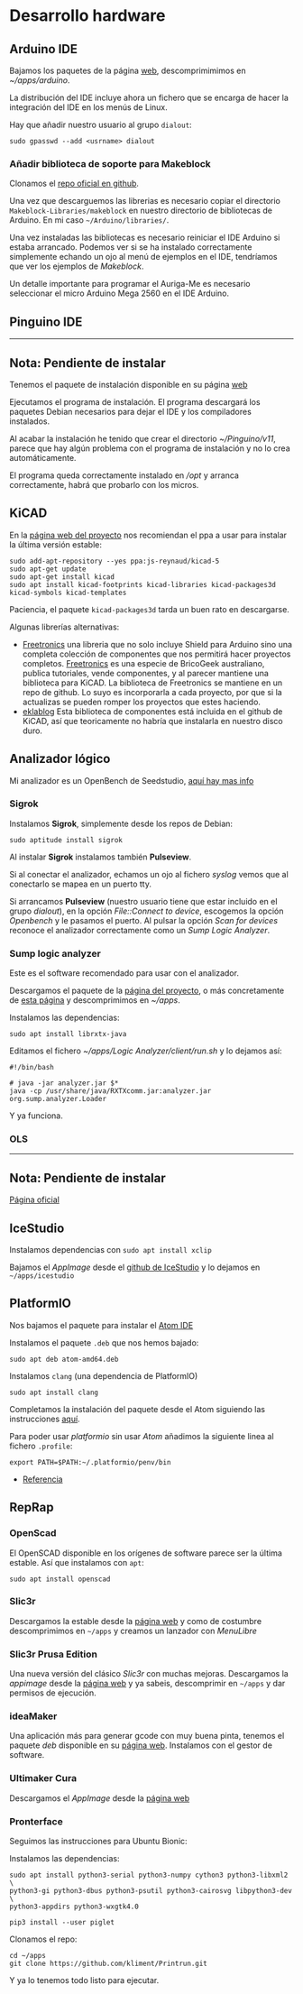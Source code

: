 # Desarrollo hardware

## Arduino IDE

Bajamos los paquetes de la página [web](https://www.arduino.cc),
descomprimimimos en _~/apps/arduino_.

La distribución del IDE incluye ahora un fichero que se encarga de
hacer la integración del IDE en los menús de Linux.

Hay que añadir nuestro usuario al grupo `dialout`:

~~~~
sudo gpasswd --add <usrname> dialout
~~~~

### Añadir biblioteca de soporte para Makeblock

Clonamos el
[repo oficial en github](https://github.com/Makeblock-official/Makeblock-Libraries).

Una vez que descarguemos las librerias es necesario copiar el
directorio `Makeblock-Libraries/makeblock` en nuestro directorio de
bibliotecas de Arduino. En mi caso `~/Arduino/libraries/`.

Una vez instaladas las bibliotecas es necesario reiniciar el IDE
Arduino si estaba arrancado. Podemos ver si se ha instalado
correctamente simplemente echando un ojo al menú de ejemplos en el
IDE, tendríamos que ver los ejemplos de _Makeblock_.

Un detalle importante para programar el Auriga-Me es necesario
seleccionar el micro Arduino Mega 2560 en el IDE Arduino.


## Pinguino IDE

-------------------------------------------------------------------------------
__Nota__: Pendiente de instalar
-------------------------------------------------------------------------------

Tenemos el paquete de instalación disponible en su página
[web](http://pinguino.cc/download.php)

Ejecutamos el programa de instalación. El programa descargará los
paquetes Debian necesarios para dejar el IDE y los compiladores
instalados.

Al acabar la instalación he tenido que crear el directorio
_~/Pinguino/v11_, parece que hay algún problema con el programa de
instalación y no lo crea automáticamente.

El programa queda correctamente instalado en _/opt_ y arranca
correctamente, habrá que probarlo con los micros.

## KiCAD

En la [página web del
proyecto](http://kicad-pcb.org/download/linux-mint/) nos recomiendan
el ppa a usar para instalar la última versión estable:

~~~~
sudo add-apt-repository --yes ppa:js-reynaud/kicad-5
sudo apt-get update
sudo apt-get install kicad
sudo apt install kicad-footprints kicad-libraries kicad-packages3d kicad-symbols kicad-templates
~~~~

Paciencia, el paquete `kicad-packages3d` tarda un buen rato en descargarse.

Algunas librerías alternativas:

* [Freetronics](https://github.com/freetronics/freetronics_kicad_library)
  una libreria que no solo incluye Shield para Arduino sino una
  completa colección de componentes que nos permitirá hacer proyectos
  completos. [Freetronics](http://www.freetronics.com) es una especie
  de BricoGeek australiano, publica tutoriales, vende componentes, y
  al parecer mantiene una biblioteca para KiCAD. La biblioteca de
  Freetronics se mantiene en un repo de github. Lo suyo es
  incorporarla a cada proyecto, por que si la actualizas se pueden
  romper los proyectos que estes haciendo.
* [eklablog](http://meta-blog.eklablog.com/kicad-librairie-arduino-pretty-p930786)
  Esta biblioteca de componentes está incluida en el github de KiCAD, así que
  teoricamente no habría que instalarla en nuestro disco duro.
  
## Analizador lógico

Mi analizador es un OpenBench de
Seedstudio,
[aquí hay mas info](http://dangerousprototypes.com/docs/Open_Bench_Logic_Sniffer)

### Sigrok

Instalamos __Sigrok__, simplemente desde los repos de Debian:

~~~~{bash}
sudo aptitude install sigrok
~~~~

Al instalar __Sigrok__ instalamos también __Pulseview__.

Si al conectar el analizador, echamos un ojo al
fichero _syslog_ vemos que al conectarlo se mapea en un puerto tty.

Si arrancamos __Pulseview__ (nuestro usuario tiene que estar incluido
en el grupo _dialout_), en la opción _File::Connect to device_,
escogemos la opción _Openbench_ y le pasamos el puerto.  Al pulsar la
opción _Scan for devices_ reconoce el analizador correctamente como un
_Sump Logic Analyzer_.

### Sump logic analyzer

Este es el software recomendado para usar con el analizador.

Descargamos el paquete de la [página del
proyecto](https://www.sump.org), o más concretamente de [esta
página](https://www.sump.org/projects/analyzer/) y descomprimimos en
_~/apps_.

Instalamos las dependencias:

~~~~{bash}
sudo apt install librxtx-java
~~~~

Editamos el fichero _~/apps/Logic Analyzer/client/run.sh_ y lo dejamos
así:

~~~~
#!/bin/bash

# java -jar analyzer.jar $*
java -cp /usr/share/java/RXTXcomm.jar:analyzer.jar org.sump.analyzer.Loader
~~~~

Y ya funciona.

### OLS

-------------------------------------------------------------------------------
__Nota__: Pendiente de instalar
-------------------------------------------------------------------------------

[Página oficial](https://www.lxtreme.nl/ols/)

## IceStudio

Instalamos dependencias con `sudo apt install xclip`

Bajamos el _AppImage_ desde el [github de
IceStudio](https://github.com/FPGAwars/icestudio) y lo dejamos en
`~/apps/icestudio`

## PlatformIO

Nos bajamos el paquete para instalar el [Atom IDE](https://atom.io/)

Instalamos el paquete `.deb` que nos hemos bajado:

~~~~
sudo apt deb atom-amd64.deb
~~~~

Instalamos `clang` (una dependencia de PlatformIO)

~~~~
sudo apt install clang
~~~~

Completamos la instalación del paquete desde el Atom siguiendo las
instrucciones
[aquí](https://platformio.org/get-started/ide?install=atom).

Para poder usar _platformio_ sin usar _Atom_ añadimos la siguiente
linea al fichero `.profile`:

~~~~
export PATH=$PATH:~/.platformio/penv/bin
~~~~

* [Referencia](https://docs.platformio.org/en/latest/installation.html#piocore-install-shell-commands)


## RepRap

### OpenScad

El OpenSCAD disponible en los orígenes de software parece ser la
última estable. Así que instalamos con `apt`:

~~~~
sudo apt install openscad
~~~~

### Slic3r

Descargamos la estable desde la [página web](https://dl.slic3r.org) y
como de costumbre descomprimimos en `~/apps` y creamos un lanzador con
_MenuLibre_

### Slic3r Prusa Edition

Una nueva versión del clásico _Slic3r_ con muchas mejoras. Descargamos
la _appimage_ desde la [página
web](https://www.prusa3d.com/slic3r-prusa-edition/) y ya sabeis,
descomprimir en `~/apps` y dar permisos de ejecución.

### ideaMaker

Una aplicación más para generar gcode con muy buena pinta, tenemos el
paquete _deb_ disponible en su [página
web](https://www.raise3d.com/pages/ideamaker). Instalamos con el
gestor de software.

### Ultimaker Cura

Descargamos el _AppImage_ desde la [página
web](https://github.com/mypaint/mypaint/releases)

### Pronterface

Seguimos las instrucciones para Ubuntu Bionic:

Instalamos las dependencias:

~~~~
sudo apt install python3-serial python3-numpy cython3 python3-libxml2 \
python3-gi python3-dbus python3-psutil python3-cairosvg libpython3-dev \
python3-appdirs python3-wxgtk4.0

pip3 install --user piglet
~~~~

Clonamos el repo:

~~~~
cd ~/apps
git clone https://github.com/kliment/Printrun.git
~~~~

Y ya lo tenemos todo listo para ejecutar.

